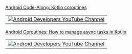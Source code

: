 [Android Code-Along: Kotlin coroutines](https://www.youtube.com/watch?v=6manrgTPzyA)
<center>
<table>
  <tr>
    <td align="center">
      <a href="https://www.youtube.com/@AndroidDevelopers">
        <img src="https://yt3.ggpht.com/cFv0K1fb4MjrZcnq0ntEkRU99ADunvfvFZ1APEr6nmJlRsAMwKPYVpiUb2C1UxfUjc14ajM=s48-c-k-c0x00ffffff-no-rj" alt="Android Developers YouTube Channel">
      </a>
    </td>
  </tr>
</table>
</center>


[Android Coroutines: How to manage async tasks in Kotlin](https://www.youtube.com/watch?v=FWxeDqM_WIU)
<center>
<table>
  <tr>
    <td align="center">
      <a href="https://www.youtube.com/@AndroidDevelopers">
        <img src="https://yt3.ggpht.com/OWAcq1Yu0stdx87oWaZNPMLWYhAyrGhmDTPyi13jlmfAGkkLO5RgYnLGoaXqG_ZOWXCiuqKk=s48-c-k-c0x00ffffff-no-rj" alt="Android Developers YouTube Channel">
      </a>
    </td>
  </tr>
</table>
</center>
